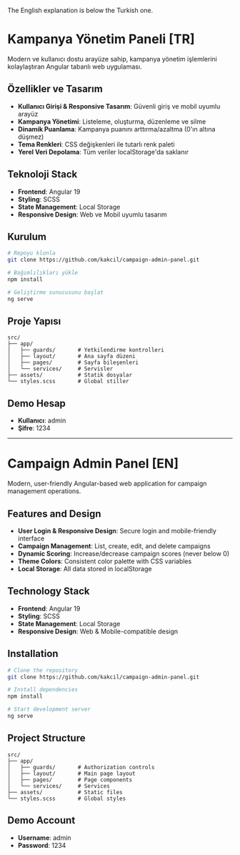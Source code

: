 The English explanation is below the Turkish one.

# Kampanya Yönetim Paneli [TR]

Modern ve kullanıcı dostu arayüze sahip, kampanya yönetim işlemlerini kolaylaştıran Angular tabanlı web uygulaması.

## Özellikler ve Tasarım

- **Kullanıcı Girişi & Responsive Tasarım**: Güvenli giriş ve mobil uyumlu arayüz
- **Kampanya Yönetimi**: Listeleme, oluşturma, düzenleme ve silme
- **Dinamik Puanlama**: Kampanya puanını arttırma/azaltma (0'ın altına düşmez)
- **Tema Renkleri**: CSS değişkenleri ile tutarlı renk paleti
- **Yerel Veri Depolama**: Tüm veriler localStorage'da saklanır

## Teknoloji Stack

- **Frontend**: Angular 19
- **Styling**: SCSS
- **State Management**: Local Storage
- **Responsive Design**: Web ve Mobil uyumlu tasarım

## Kurulum

```bash
# Repoyu klonla
git clone https://github.com/kakcil/campaign-admin-panel.git

# Bağımlılıkları yükle
npm install

# Geliştirme sunucusunu başlat
ng serve
```

## Proje Yapısı

```
src/
├── app/
│   ├── guards/       # Yetkilendirme kontrolleri
│   ├── layout/       # Ana sayfa düzeni 
│   ├── pages/        # Sayfa bileşenleri
│   └── services/     # Servisler
├── assets/           # Statik dosyalar
└── styles.scss       # Global stiller
```

## Demo Hesap

- **Kullanıcı**: admin
- **Şifre**: 1234

---

# Campaign Admin Panel [EN]

Modern, user-friendly Angular-based web application for campaign management operations.

## Features and Design

- **User Login & Responsive Design**: Secure login and mobile-friendly interface
- **Campaign Management**: List, create, edit, and delete campaigns
- **Dynamic Scoring**: Increase/decrease campaign scores (never below 0)
- **Theme Colors**: Consistent color palette with CSS variables
- **Local Storage**: All data stored in localStorage

## Technology Stack

- **Frontend**: Angular 19
- **Styling**: SCSS
- **State Management**: Local Storage
- **Responsive Design**: Web & Mobile-compatible design

## Installation

```bash
# Clone the repository
git clone https://github.com/kakcil/campaign-admin-panel.git

# Install dependencies
npm install

# Start development server
ng serve
```

## Project Structure

```
src/
├── app/
│   ├── guards/       # Authorization controls
│   ├── layout/       # Main page layout
│   ├── pages/        # Page components
│   └── services/     # Services
├── assets/           # Static files
└── styles.scss       # Global styles
```

## Demo Account

- **Username**: admin
- **Password**: 1234
